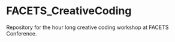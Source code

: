 # FACETS_CreativeCoding
Repository for the hour long creative coding workshop at FACETS Conference.
